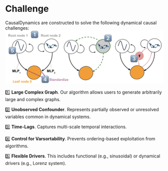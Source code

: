 # Challenge
CausalDynamics are constructed to solve the following dynamical causal challenges:
![Causal Challenges](docs/coupled-systems.png)

1️⃣ **Large Complex Graph**. Our algorithm allows users to generate arbitrarily large and complex graphs.

2️⃣ **Unobserved Confounder**. Represents partially observed or unresolved variables common in dynamical systems.

3️⃣ **Time-Lags**. Captures multi-scale temporal interactions. 

4️⃣ **Control for Varsortability**. Prevents ordering-based exploitation from algorithms.

5️⃣ **Flexible Drivers**. This includes functional (e.g., sinusoidal) or dynamical drivers (e.g., Lorenz system).